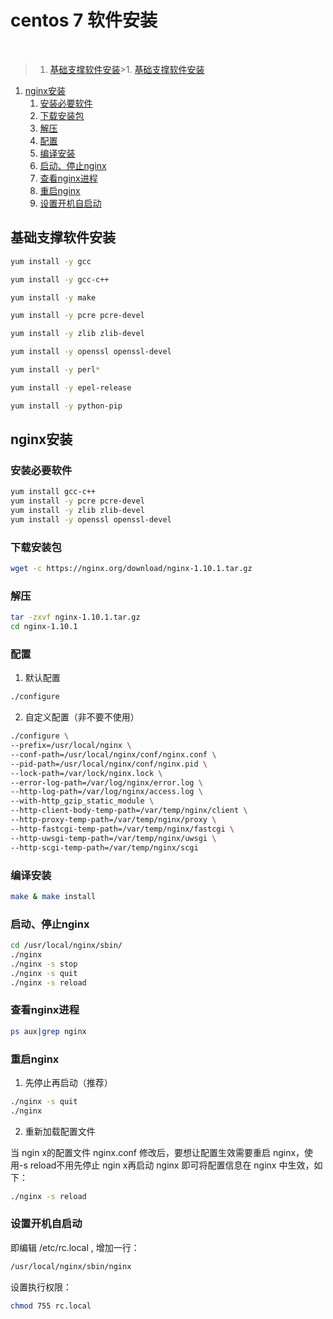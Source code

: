 # centos 7 软件安装
<br>

>1. [基础支撑软件安装](#基础支撑软件安装 "基础支撑软件安装")>1. [基础支撑软件安装](#基础支撑软件安装 "基础支撑软件安装")
1. [nginx安装](#nginx安装 "nginx安装")
	1. [安装必要软件](#安装必要软件 "安装必要软件")
	1. [下载安装包](#下载安装包 "下载安装包")
	1. [解压](#解压 "解压")
	1. [配置](#配置 "配置")
	1. [编译安装](#编译安装 "编译安装")
	1. [启动、停止nginx](#启动、停止nginx "启动、停止nginx")
	1. [查看nginx进程](#查看nginx进程 "查看nginx进程")
	1. [重启nginx](#重启nginx "重启nginx")
	1. [设置开机自启动](#设置开机自启动 "设置开机自启动")


## 基础支撑软件安装

```bash
yum install -y gcc

yum install -y gcc-c++

yum install -y make

yum install -y pcre pcre-devel

yum install -y zlib zlib-devel

yum install -y openssl openssl-devel

yum install -y perl*

yum install -y epel-release

yum install -y python-pip

```

## nginx安装

### 安装必要软件

```bash
yum install gcc-c++
yum install -y pcre pcre-devel
yum install -y zlib zlib-devel
yum install -y openssl openssl-devel
```

### 下载安装包

```bash
wget -c https://nginx.org/download/nginx-1.10.1.tar.gz
```

### 解压

```bash
tar -zxvf nginx-1.10.1.tar.gz
cd nginx-1.10.1
```

### 配置

1. 默认配置

```bash
./configure
```

2. 自定义配置（非不要不使用）

```bash
./configure \
--prefix=/usr/local/nginx \
--conf-path=/usr/local/nginx/conf/nginx.conf \
--pid-path=/usr/local/nginx/conf/nginx.pid \
--lock-path=/var/lock/nginx.lock \
--error-log-path=/var/log/nginx/error.log \
--http-log-path=/var/log/nginx/access.log \
--with-http_gzip_static_module \
--http-client-body-temp-path=/var/temp/nginx/client \
--http-proxy-temp-path=/var/temp/nginx/proxy \
--http-fastcgi-temp-path=/var/temp/nginx/fastcgi \
--http-uwsgi-temp-path=/var/temp/nginx/uwsgi \
--http-scgi-temp-path=/var/temp/nginx/scgi
```

### 编译安装

```bash
make & make install
```

### 启动、停止nginx

```bash
cd /usr/local/nginx/sbin/
./nginx
./nginx -s stop
./nginx -s quit
./nginx -s reload
```

### 查看nginx进程

```bash
ps aux|grep nginx
```

### 重启nginx

1. 先停止再启动（推荐）

```bash
./nginx -s quit
./nginx
```

2. 重新加载配置文件

当 ngin x的配置文件 nginx.conf 修改后，要想让配置生效需要重启 nginx，使用-s reload不用先停止 ngin x再启动 nginx 即可将配置信息在 nginx 中生效，如下：

```bash
./nginx -s reload
```

### 设置开机自启动

即编辑 /etc/rc.local , 增加一行：

```bash
/usr/local/nginx/sbin/nginx
```

设置执行权限：

```bash
chmod 755 rc.local
```
